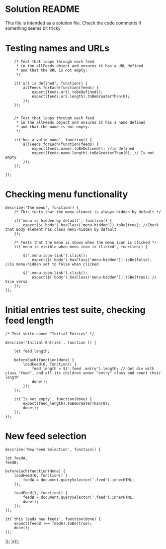 # Solution README
This file is intended as a solution file. Check the code comments if something seems bit tricky

# Testing names and URLs

        /* Test that loops through each feed
         * in the allFeeds object and ensures it has a URL defined
         * and that the URL is not empty.
         */
		 
		it('url is defined', function() {
			allFeeds.forEach(function(feeds) {
				expect(feeds.url).toBeDefined();
				expect(feeds.url.length).toBeGreaterThan(0);
			});
		});
		

        /* Test that loops through each feed
         * in the allFeeds object and ensures it has a name defined
         * and that the name is not empty.
         */
		 
		it('has a valid name', function() {
			allFeeds.forEach(function(feeds) {
				expect(feeds.name).toBeDefined(); //is defined 
				expect(feeds.name.length).toBeGreaterThan(0); // Is not empty
			});
		});
		
	});
  
# Checking menu functionality

    describe('The menu', function() {
        /* This tests that the menu element is always hidden by default */
		
        it('menu is hidden by default', function() {
            expect($('body').hasClass('menu-hidden')).toBe(true); //Check that Body element has class menu-hidden by default
        });

        /* Tests that the menu is shown when the menu icon is clicked */
        it('menu is visible when menu icon is clicked', function() {

            $('.menu-icon-link').click();
				expect($('body').hasClass('menu-hidden')).toBe(false); //is menu-hidden set to false when clicked

            $('.menu-icon-link').click();
				expect($('body').hasClass('menu-hidden')).toBe(true); // Vice versa
        });
    });
    
# Initial entries test suite, checking feed length
    /* Test suite named "Initial Entries" */

	describe('Initial Entries', function () {
		
		let feed_length;
		
		beforeEach(function(done) {
			loadFeed(0, function() {
				feed_length = $('.feed .entry').length; // Get div with class "feed", and all its children under "entry" class and count their length
				done();
			});
		});
		
		it('Is not empty', function(done) {
			expect(feed_length).toBeGreaterThan(0);
			done();
		});
	});

# New feed selection

	describe('New Feed Selection', function() {

	let feedA,
	feedB;

    beforeEach(function(done) {
        loadFeed(0, function() {
            feedA = document.querySelector('.feed').innerHTML;
        });

        loadFeed(1, function() {
            feedB = document.querySelector('.feed').innerHTML;
            done();
        });
    });

    it('this loads new feeds', function(done) {
        expect(feedB !== feedA).toBe(true);
        done();
    });
});
}());

